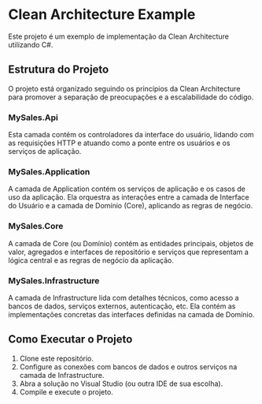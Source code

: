 # Clean Architecture Example

Este projeto é um exemplo de implementação da Clean Architecture utilizando C#.

## Estrutura do Projeto

O projeto está organizado seguindo os princípios da Clean Architecture para promover a separação de preocupações e a escalabilidade do código.

### MySales.Api

Esta camada contém os controladores da interface do usuário, lidando com as requisições HTTP e atuando como a ponte entre os usuários e os serviços de aplicação.

### MySales.Application

A camada de Application contém os serviços de aplicação e os casos de uso da aplicação. Ela orquestra as interações entre a camada de Interface do Usuário e a camada de Domínio (Core), aplicando as regras de negócio.

### MySales.Core

A camada de Core (ou Domínio) contém as entidades principais, objetos de valor, agregados e interfaces de repositório e serviços que representam a lógica central e as regras de negócio da aplicação.

### MySales.Infrastructure

A camada de Infrastructure lida com detalhes técnicos, como acesso a bancos de dados, serviços externos, autenticação, etc. Ela contém as implementações concretas das interfaces definidas na camada de Domínio.

## Como Executar o Projeto

1. Clone este repositório.
2. Configure as conexões com bancos de dados e outros serviços na camada de Infrastructure.
3. Abra a solução no Visual Studio (ou outra IDE de sua escolha).
4. Compile e execute o projeto.
